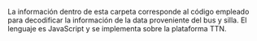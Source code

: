 La información dentro de esta carpeta corresponde al código empleado para decodificar la información de la data proveniente del bus y silla. El lenguaje es JavaScript y se implementa sobre la plataforma TTN.

